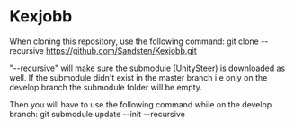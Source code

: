 # Kexjobb

When cloning this repository, use the following command: 
git clone --recursive https://github.com/Sandsten/Kexjobb.git

"--recursive" will make sure the submodule (UnitySteer) is downloaded as well.
If the submodule didn't exist in the master branch i.e only on the develop branch
the submodule folder will be empty.

Then you will have to use the following command while on the develop branch:
git submodule update --init --recursive


